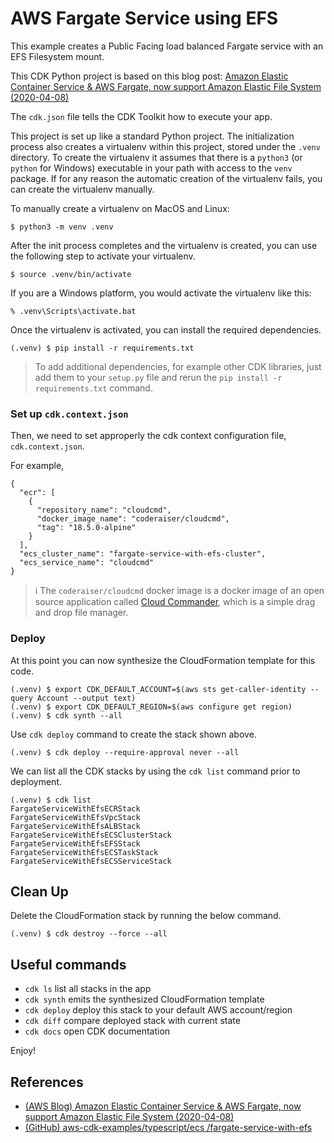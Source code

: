 
# AWS Fargate Service using EFS

This example creates a Public Facing load balanced Fargate service with an EFS Filesystem mount.

This CDK Python project is based on this blog post: [Amazon Elastic Container Service & AWS Fargate, now support Amazon Elastic File System (2020-04-08)](https://aws.amazon.com/blogs/aws/amazon-ecs-supports-efs/)

The `cdk.json` file tells the CDK Toolkit how to execute your app.

This project is set up like a standard Python project.  The initialization
process also creates a virtualenv within this project, stored under the `.venv`
directory.  To create the virtualenv it assumes that there is a `python3`
(or `python` for Windows) executable in your path with access to the `venv`
package. If for any reason the automatic creation of the virtualenv fails,
you can create the virtualenv manually.

To manually create a virtualenv on MacOS and Linux:

```
$ python3 -m venv .venv
```

After the init process completes and the virtualenv is created, you can use the following
step to activate your virtualenv.

```
$ source .venv/bin/activate
```

If you are a Windows platform, you would activate the virtualenv like this:

```
% .venv\Scripts\activate.bat
```

Once the virtualenv is activated, you can install the required dependencies.

```
(.venv) $ pip install -r requirements.txt
```

> To add additional dependencies, for example other CDK libraries, just add
them to your `setup.py` file and rerun the `pip install -r requirements.txt`
command.

### Set up `cdk.context.json`

Then, we need to set approperly the cdk context configuration file, `cdk.context.json`.

For example,

```
{
  "ecr": [
    {
      "repository_name": "cloudcmd",
      "docker_image_name": "coderaiser/cloudcmd",
      "tag": "18.5.0-alpine"
    }
  ],
  "ecs_cluster_name": "fargate-service-with-efs-cluster",
  "ecs_service_name": "cloudcmd"
}
```
> :information_source: The `coderaiser/cloudcmd` docker image is a docker image of an open source application called [Cloud Commander](https://github.com/coderaiser/cloudcmd), which is a simple drag and drop file manager.

### Deploy

At this point you can now synthesize the CloudFormation template for this code.

```
(.venv) $ export CDK_DEFAULT_ACCOUNT=$(aws sts get-caller-identity --query Account --output text)
(.venv) $ export CDK_DEFAULT_REGION=$(aws configure get region)
(.venv) $ cdk synth --all
```

Use `cdk deploy` command to create the stack shown above.

```
(.venv) $ cdk deploy --require-approval never --all
```

We can list all the CDK stacks by using the `cdk list` command prior to deployment.

```
(.venv) $ cdk list
FargateServiceWithEfsECRStack
FargateServiceWithEfsVpcStack
FargateServiceWithEfsALBStack
FargateServiceWithEfsECSClusterStack
FargateServiceWithEfsEFSStack
FargateServiceWithEfsECSTaskStack
FargateServiceWithEfsECSServiceStack
```

## Clean Up

Delete the CloudFormation stack by running the below command.

```
(.venv) $ cdk destroy --force --all
```

## Useful commands

 * `cdk ls`          list all stacks in the app
 * `cdk synth`       emits the synthesized CloudFormation template
 * `cdk deploy`      deploy this stack to your default AWS account/region
 * `cdk diff`        compare deployed stack with current state
 * `cdk docs`        open CDK documentation

Enjoy!

## References

 * [(AWS Blog) Amazon Elastic Container Service & AWS Fargate, now support Amazon Elastic File System (2020-04-08)](https://aws.amazon.com/blogs/aws/amazon-ecs-supports-efs/)
 * [(GitHub) aws-cdk-examples/typescript/ecs
/fargate-service-with-efs](https://github.com/aws-samples/aws-cdk-examples/tree/main/typescript/ecs/fargate-service-with-efs)
